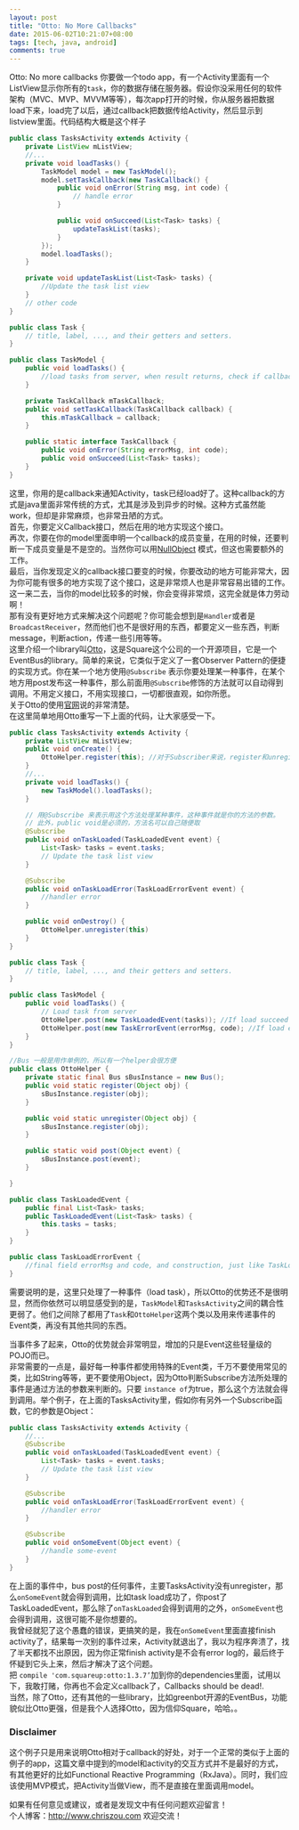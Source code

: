```yaml
---
layout: post
title: "Otto: No More Callbacks"
date: 2015-06-02T10:21:07+08:00
tags: [tech, java, android]
comments: true
---
```


Otto: No more callbacks
你要做一个todo app，有一个Activity里面有一个ListView显示你所有的`task`，你的数据存储在服务器。假设你没采用任何的软件架构（MVC、MVP、MVVM等等），每次app打开的时候，你从服务器把数据load下来，load完了以后，通过callback把数据传给Activity，然后显示到listview里面。代码结构大概是这个样子  

```Java
public class TasksActivity extends Activity {
	private ListView mListView;
	//...
	private void loadTasks() {
		TaskModel model = new TaskModel();
		model.setTaskCallback(new TaskCallback() {
			public void onError(String msg, int code) {
				// handle error
			}

			public void onSucceed(List<Task> tasks) {
				updateTaskList(tasks);
			}
		});
		model.loadTasks();
	}

	private void updateTaskList(List<Task> tasks) {
		//Update the task list view
	}
	// other code
}

public class Task {
	// title, label, ..., and their getters and setters.
}

public class TaskModel {
	public void loadTasks() {
		//load tasks from server, when result returns, check if callback is not null and call callback
	}

	private TaskCallback mTaskCallback;
	public void setTaskCallback(TaskCallback callback) {
		this.mTaskCallback = callback;
	}

	public static interface TaskCallback {
		public void onError(String errorMsg, int code);
		public void onSucceed(List<Task> tasks);
	}
}
```

这里，你用的是callback来通知Activity，task已经load好了。这种callback的方式是java里面非常传统的方式，尤其是涉及到异步的时候。这种方式虽然能work，但却是非常麻烦，也非常丑陋的方式。  
首先，你要定义Callback接口，然后在用的地方实现这个接口。  
再次，你要在你的model里面申明一个callback的成员变量，在用的时候，还要判断一下成员变量是不是空的。当然你可以用[NullObject](http://en.wikipedia.org/wiki/Null_Object_pattern) 模式，但这也需要额外的工作。  
最后，当你发现定义的callback接口要变的时候，你要改动的地方可能非常大，因为你可能有很多的地方实现了这个接口，这是非常烦人也是非常容易出错的工作。  
这一来二去，当你的model比较多的时候，你会变得非常烦，这完全就是体力劳动啊！  
那有没有更好地方式来解决这个问题呢？你可能会想到是`Handler`或者是`BroadcastReceiver`，然而他们也不是很好用的东西，都要定义一些东西，判断message，判断action，传递一些引用等等。  
这里介绍一个library叫[Otto](https://github.com/square/otto)，这是Square这个公司的一个开源项目，它是一个EventBus的library。简单的来说，它类似于定义了一套Observer Pattern的便捷的实现方式。你在某一个地方使用`@Subscribe` 表示你要处理某一种事件，在某个地方用post发布这一种事件，那么前面用`@Subscribe`修饰的方法就可以自动得到调用。不用定义接口，不用实现接口，一切都很直观，如你所愿。  
关于Otto的使用[官网](http://square.github.io/otto/)说的非常清楚。  
在这里简单地用Otto重写一下上面的代码，让大家感受一下。  

```Java
public class TasksActivity extends Activity {
	private ListView mListView;
	public void onCreate() {
		OttoHelper.register(this); //对于Subscriber来说，register和unregister是有必要的
	}
	//...
	private void loadTasks() {
		new TaskModel().loadTasks();
	}

	// 用@Subscribe 来表示用这个方法处理某种事件，这种事件就是你的方法的参数。
	// 此外，public void是必须的，方法名可以自己随便取
 	@Subscribe
	public void onTaskLoaded(TaskLoadedEvent event) {
		List<Task> tasks = event.tasks;
		// Update the task list view
	}

	@Subscribe
	public void onTaskLoadError(TaskLoadErrorEvent event) {
		//handler error
	}

	public void onDestroy() {
		OttoHelper.unregister(this)
	}
}

public class Task {
	// title, label, ..., and their getters and setters.
}

public class TaskModel {
	public void loadTasks() {
		// Load task from server
		OttoHelper.post(new TaskLoadedEvent(tasks)); //If load succeed
		OttoHelper.post(new TaskErrorEvent(errorMsg, code); //If load error
	}
}

//Bus 一般是用作单例的，所以有一个helper会很方便
public class OttoHelper {
	private static final Bus sBusInstance = new Bus();
	public void static register(Object obj) {
		sBusInstance.register(obj);
	}

	public void static unregister(Object obj) {
		sBusInstance.register(obj);
	}

	public static void post(Object event) {
		sBusInstance.post(event);
	}

}

public class TaskLoadedEvent {
	public final List<Task> tasks;
	public TaskLoadedEvent(List<Task> tasks) {
		this.tasks = tasks;
	}
}

public class TaskLoadErrorEvent {
	//final field errorMsg and code, and construction, just like TaskLoadedEvent
}
```

需要说明的是，这里只处理了一种事件（load task），所以Otto的优势还不是很明显，然而你依然可以明显感受到的是，`TaskModel`和`TasksActivity`之间的耦合性更弱了。他们之间除了都用了`Task`和`OttoHelper`这两个类以及用来传递事件的Event类，再没有其他共同的东西。  

当事件多了起来，Otto的优势就会非常明显，增加的只是Event这些轻量级的POJO而已。  
非常需要的一点是，最好每一种事件都使用特殊的Event类，千万不要使用常见的类，比如String等等，更不要使用Object，因为Otto判断Subscribe方法所处理的事件是通过方法的参数来判断的。只要 `instance of`为true，那么这个方法就会得到调用。举个例子，在上面的TasksActivity里，假如你有另外一个Subscribe函数，它的参数是Object：  

```Java
public class TasksActivity extends Activity {
	//...
	@Subscribe
	public void onTaskLoaded(TaskLoadedEvent event) {
		List<Task> tasks = event.tasks;
		// Update the task list view
	}

	@Subscribe
	public void onTaskLoadError(TaskLoadErrorEvent event) {
		//handler error
	}

	@Subscribe
	public void onSomeEvent(Object event) {
		//handle some-event
	}
}
```

在上面的事件中，bus post的任何事件，主要TasksActivity没有unregister，那么`onSomeEvent`就会得到调用，比如task load成功了，你post了TaskLoadedEvent，那么除了`onTaskLoaded`会得到调用的之外，`onSomeEvent`也会得到调用，这很可能不是你想要的。  
我曾经就犯了这个愚蠢的错误，更搞笑的是，我在`onSomeEvent`里面直接finish activity了，结果每一次别的事件过来，Activity就退出了，我以为程序奔溃了，找了半天都找不出原因，因为你正常finish activity是不会有error log的，最后终于怀疑到它头上来，然后才解决了这个问题。  
把 `compile 'com.squareup:otto:1.3.7’`加到你的dependencies里面，试用以下，我敢打赌，你再也不会定义callback了，Callbacks should be dead!.  
当然，除了Otto，还有其他的一些library，比如greenbot开源的EventBus，功能貌似比Otto更强，但是我个人选择Otto，因为信仰Square，哈哈。。  

### Disclaimer
这个例子只是用来说明Otto相对于callback的好处，对于一个正常的类似于上面的例子的app，这篇文章中提到的model和activity的交互方式并不是最好的方式，有其他更好的比如Functional Reactive Programming（RxJava）。同时，我们应该使用MVP模式，把Activity当做View，而不是直接在里面调用model。  

如果有任何意见或建议，或者是发现文中有任何问题欢迎留言！  
个人博客：http://www.chriszou.com 欢迎交流！  
